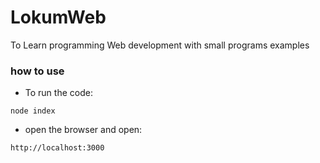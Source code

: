 # LokumWeb
To Learn programming Web development with small programs examples 

### how to use
* To run the code: 
```
node index 
```
* open the browser and open:
```
http://localhost:3000
```
